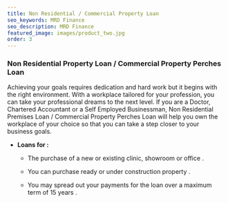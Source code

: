 ```yaml
---
title: Non Residential / Commercial Property Loan
seo_keywords: MRD Finance
seo_description: MRD Finance
featured_image: images/product_two.jpg
order: 3
---
```


### Non Residential Property Loan / Commercial Property Perches Loan

Achieving your goals requires dedication and hard work but it begins with the right environment. With a workplace tailored for your profession, you can take your professional dreams to the next level. If you are a Doctor, Chartered Accountant or a Self Employed Businessman, Non Residential Premises Loan / Commercial Property Perches Loan will help you own the workplace of your choice so that you can take a step closer to your business goals.

* <b> Loans for :</b>
  * The purchase of a new or existing clinic, showroom or office .

  * You can purchase ready or under construction property .

  * You may spread out your payments for the loan over a maximum term of 15 years .